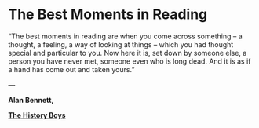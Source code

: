 # The Best Moments in Reading

“The best moments in reading are when you come across something – a thought, a feeling, a way of looking at things – which you had thought special and particular to you. Now here it is, set down by someone else, a person you have never met, someone even who is long dead. And it is as if a hand has come out and taken yours.”

―

**Alan Bennett,**

[**The History Boys**](https://www.goodreads.com/work/quotes/1120783)